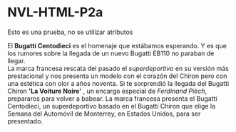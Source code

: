 # NVL-HTML-P2a
<main> Esto es una prueba, no se utilizar atributos </main>
<p> El <strong>Bugatti Centodieci</strong> es el homenaje que estábamos esperando. Y es que los rumores sobre la llegada de un nuevo Bugatti EB110 no paraban de llegar. 
  <br>
  La marca francesa rescata del pasado el <em>superdeportivo</em> en su versión más prestacional y nos presenta un modelo con el corazón del Chiron pero con una estética con olor a años noventa.
  Si te sorprendió la llegada del Bugatti Chiron <strong>'La Voiture Noire'</strong> , un encargo especial de <em>Ferdinand Piëch</em>, prepararos para volver a babear. La marca francesa presenta el Bugatti Centodieci, un superdeportivo basado en el Bugatti Chiron que elige la Semana del Automóvil de Monterrey, en Estados Unidos, para ser presentado.
